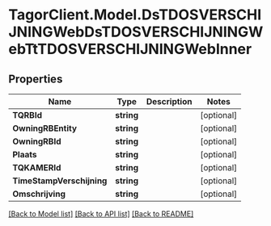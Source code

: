 # TagorClient.Model.DsTDOSVERSCHIJNINGWebDsTDOSVERSCHIJNINGWebTtTDOSVERSCHIJNINGWebInner

## Properties

Name | Type | Description | Notes
------------ | ------------- | ------------- | -------------
**TQRBId** | **string** |  | [optional] 
**OwningRBEntity** | **string** |  | [optional] 
**OwningRBId** | **string** |  | [optional] 
**Plaats** | **string** |  | [optional] 
**TQKAMERId** | **string** |  | [optional] 
**TimeStampVerschijning** | **string** |  | [optional] 
**Omschrijving** | **string** |  | [optional] 

[[Back to Model list]](../README.md#documentation-for-models) [[Back to API list]](../README.md#documentation-for-api-endpoints) [[Back to README]](../README.md)

